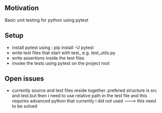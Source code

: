 <h2>Motivation</h2>
Basic unit testing for python using pytest

<h2>Setup</h2>
<ul>
<li>install pytest using : pip install -U pytest</li>
<li>write test files that start with test_ e.g. test_utils.py</li>
<li>write assertions inside the test files</li>
<li>invoke the tests using pytest on the project root</li>
</ul>

<h2>Open issues</h2>
<ul>
<li>currently source and test files reside together. prefered structure is src and test.but then i need to use relative path in the test file and this requires advanced python that currently i did not used ---> this need to be solved</li>
</ul>
